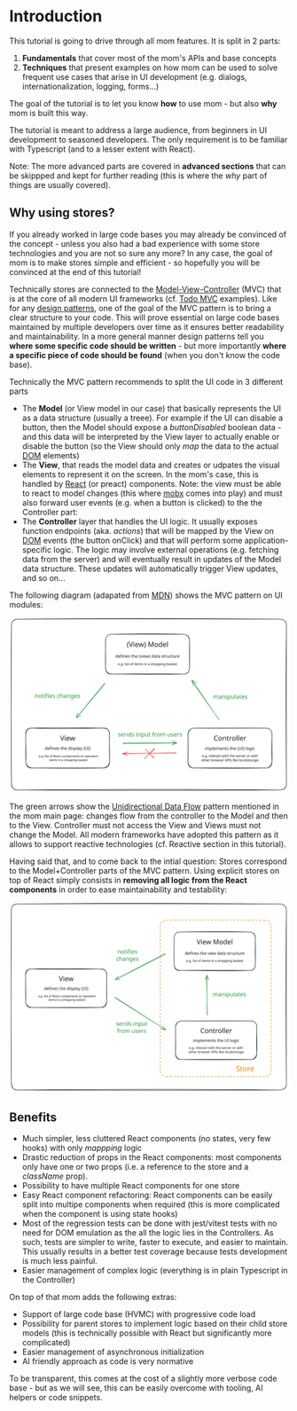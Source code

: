 # Introduction

This tutorial is going to drive through all mom features. It is split in 2 parts:

1. **Fundamentals** that cover most of the mom's APIs and base concepts
2. **Techniques** that present examples on how mom can be used to solve frequent use cases that arise in UI development (e.g. dialogs, internationalization, logging, forms...)

The goal of the tutorial is to let you know **how** to use mom - but also **why** mom is built this way.

The tutorial is meant to address a large audience, from beginners in UI development to seasoned developers. The only requirement is to be familiar with Typescript (and to a lesser extent with React).

Note: The more advanced parts are covered in **advanced sections** that can be skippped and kept for further reading (this is where the _why_ part of things are usually covered).

## Why using stores?

If you already worked in large code bases you may already be convinced of the concept - unless you also had a bad experience with some store technologies and you are not so sure any more?
In any case, the goal of mom is to make stores simple and efficient - so hopefully you will be convinced at the end of this tutorial!

Technically stores are connected to the [Model-View-Controller][MVC] (MVC) that is at the core of all modern UI frameworks (cf. [Todo MVC][TodoMVC] examples). Like for any [design patterns][DesignPatterns], one of the goal of the MVC pattern is to bring a clear structure to your code. This will prove essential on large code bases maintained by multiple developers over time as it ensures better readability and maintainability. In a more general manner design patterns tell you **where some specific code should be written** - but more importantly **where a specific piece of code should be found** (when you don't know the code base).

Technically the MVC pattern recommends to split the UI code in 3 different parts

-   The **Model** (or View model in our case) that basically represents the UI as a data structure (usually a treee). For example if the UI can disable a button, then the Model should expose a _buttonDisabled_ boolean data - and this data will be interpreted by the View layer to actually enable or disable the button (so the View should only _map_ the data to the actual [DOM] elements)
-   The **View**, that reads the model data and creates or udpates the visual elements to represent it on the screen. In the mom's case, this is handled by [React] (or preact) components. Note: the view must be able to react to model changes (this where [mobx][Mobx] comes into play) and must also forward user events (e.g. when a button is clicked) to the the Controller part:
-   The **Controller** layer that handles the UI logic. It usually exposes function endpoints (aka. _actions_) that will be mapped by the View on [DOM] events (the button onClick) and that will perform some application-specific logic. The logic may involve external operations (e.g. fetching data from the server) and will eventually result in updates of the Model data structure. These updates will automatically trigger View updates, and so on...

The following diagram (adapated from [MDN][MDNMVC]) shows the MVC pattern on UI modules:

![MVC](./imgs/mvc.svg "MVC for UI modules")

The green arrows show the [Unidirectional Data Flow][UDF] pattern mentioned in the mom main page: changes flow from the controller to the Model and then to the View. Controller must not access the View and Views must not change the Model. All modern frameworks have adopted this pattern as it allows to support reactive technologies (cf. Reactive section in this tutorial).

Having said that, and to come back to the intial question: Stores correspond to the Model+Controller parts of the MVC pattern. Using explicit stores on top of React simply consists in **removing all logic from the React components** in order to ease maintainability and testability:

![MVC Stores](./imgs/mvc-stores.svg "MVC Stores")

[TodoMVC]: https://todomvc.com/
[MVC]: https://developer.mozilla.org/en-US/docs/Glossary/MVC
[React]: https://react.dev/
[Mobx]: https://mobx.js.org/
[DesignPatterns]: https://en.wikipedia.org/wiki/Software_design_pattern
[DOM]: https://developer.mozilla.org/en-US/docs/Web/API/Document_Object_Model/Introduction
[MDNMVC]: https://developer.mozilla.org/en-US/docs/Glossary/MVC
[UDF]: https://dev.to/aryclenio/unidirectional-and-bidirectional-data-flow-the-ultimate-front-end-interview-questions-guide-pt-1-5cnc

## Benefits

-   Much simpler, less cluttered React components (no states, very few hooks) with only _mappping_ logic
-   Drastic reduction of props in the React components: most components only have one or two props (i.e. a reference to the store and a _className_ prop).
-   Possibility to have multiple React components for one store
-   Easy React component refactoring: React components can be easily split into multipe components when required (this is more complicated when the component is using state hooks)
-   Most of the regression tests can be done with jest/vitest tests with no need for DOM emulation as the all the logic lies in the Controllers. As such, tests are simpler to write, faster to execute, and easier to maintain. This usually results in a better test coverage because tests development is much less painful.
-   Easier management of complex logic (everything is in plain Typescript in the Controller)

On top of that mom adds the following extras:

-   Support of large code base (HVMC) with progressive code load
-   Possibility for parent stores to implement logic based on their child store models (this is technically possible with React but significantly more complicated)
-   Easier management of asynchronous initialization
-   AI friendly approach as code is very normative

To be transparent, this comes at the cost of a slightly more verbose code base - but as we will see, this can be easily overcome with tooling, AI helpers or code snippets.
